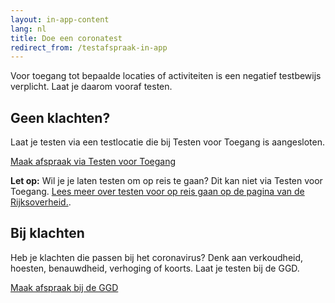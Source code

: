 ```yaml
---
layout: in-app-content
lang: nl
title: Doe een coronatest
redirect_from: /testafspraak-in-app
---
```

Voor toegang tot bepaalde locaties of activiteiten is een negatief testbewijs verplicht. Laat je daarom vooraf testen.

## Geen klachten?
Laat je testen via een testlocatie die bij Testen voor Toegang is aangesloten.

<a href="https://www.testenvoortoegang.nl" class="btn btn--cta">Maak afspraak<span class="screen-reader-text"> via Testen voor Toegang</span></a>

**Let op:** Wil je je laten testen om op reis te gaan? Dit kan niet via Testen voor Toegang. [Lees  meer over testen voor op reis gaan op de pagina van de Rijksoverheid.](https://www.rijksoverheid.nl/onderwerpen/coronavirus-covid-19/reizen-en-vakantie/reizen-buitenland/gratis-coronatest-voor-reizigers-in-juli-en-augustus-2021). 

## Bij klachten
Heb je klachten die passen bij het coronavirus? Denk aan verkoudheid, hoesten, benauwdheid, verhoging of koorts. Laat je testen bij de GGD. 

<a href="https://www.coronatest.nl" class="btn btn--cta" rel="noopener noreferrer" target="_blank">Maak afspraak<span class="screen-reader-text"> bij de GGD</span></a>

